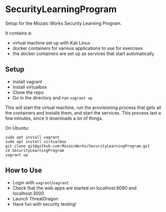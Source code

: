 # SecurityLearningProgram

Setup for the Mozaic Works Security Learning Program.

It contains a:

* virtual machine set up with Kali Linux
* docker containers for various applications to use for exercises
* the docker containers are set up as services that start automatically

## Setup

* Install vagrant
* Install virtualbox
* Clone the repo
* Go in the directory and run `vagrant up`

This will start the virtual machine, run the provisioning process that gets all the containers and installs them, and start the services. This process last a few minutes, since it downloads a lot of things.

On Ubuntu:

```
sudo apt install vagrant
sudo apt install virtualbox
git clone git@github.com:MozaicWorks/SecurityLearningProgram.git
cd SecurityLearningProgram
vagrant up
```

## How to Use

* Login with `vagrant`/`vagrant`
* Check that the web apps are started on localhost:8080 and localhost:3000
* Launch ThreatDragon
* Have fun with security testing!

